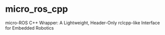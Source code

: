 # micro_ros_cpp
micro-ROS C++ Wrapper: A Lightweight, Header-Only rclcpp-like Interface for Embedded Robotics
